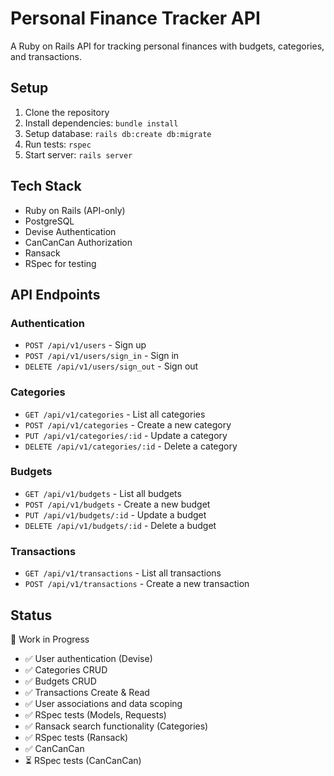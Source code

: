 # Personal Finance Tracker API

A Ruby on Rails API for tracking personal finances with budgets, categories, and transactions.

## Setup

1. Clone the repository
2. Install dependencies: `bundle install`
3. Setup database: `rails db:create db:migrate`
4. Run tests: `rspec`
5. Start server: `rails server`

## Tech Stack

- Ruby on Rails (API-only)
- PostgreSQL
- Devise Authentication
- CanCanCan Authorization
- Ransack
- RSpec for testing

## API Endpoints

### Authentication
- `POST /api/v1/users` - Sign up
- `POST /api/v1/users/sign_in` - Sign in
- `DELETE /api/v1/users/sign_out` - Sign out

### Categories
- `GET /api/v1/categories` - List all categories
- `POST /api/v1/categories` - Create a new category
- `PUT /api/v1/categories/:id` - Update a category
- `DELETE /api/v1/categories/:id` - Delete a category

### Budgets
- `GET /api/v1/budgets` - List all budgets
- `POST /api/v1/budgets` - Create a new budget
- `PUT /api/v1/budgets/:id` - Update a budget
- `DELETE /api/v1/budgets/:id` - Delete a budget

### Transactions
- `GET /api/v1/transactions` - List all transactions
- `POST /api/v1/transactions` - Create a new transaction

## Status

🚧 Work in Progress
- ✅ User authentication (Devise)
- ✅ Categories CRUD
- ✅ Budgets CRUD
- ✅ Transactions Create & Read
- ✅ User associations and data scoping
- ✅ RSpec tests (Models, Requests)
- ✅ Ransack search functionality (Categories)
- ✅ RSpec tests (Ransack)
- ✅ CanCanCan
- ⏳ RSpec tests (CanCanCan)
